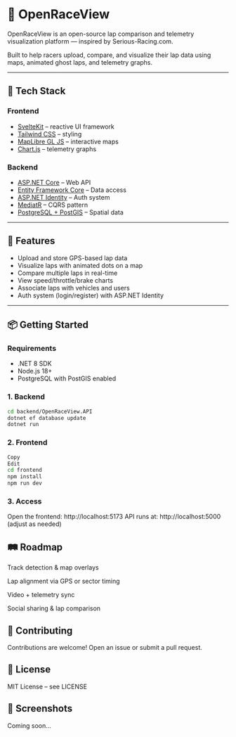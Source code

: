 # 🏁 OpenRaceView

OpenRaceView is an open-source lap comparison and telemetry visualization platform — inspired by Serious-Racing.com.

Built to help racers upload, compare, and visualize their lap data using maps, animated ghost laps, and telemetry graphs.

---

## 🔧 Tech Stack

### Frontend
- [SvelteKit](https://kit.svelte.dev/) – reactive UI framework
- [Tailwind CSS](https://tailwindcss.com/) – styling
- [MapLibre GL JS](https://maplibre.org/) – interactive maps
- [Chart.js](https://www.chartjs.org/) – telemetry graphs

### Backend
- [ASP.NET Core](https://dotnet.microsoft.com/) – Web API
- [Entity Framework Core](https://learn.microsoft.com/en-us/ef/core/) – Data access
- [ASP.NET Identity](https://learn.microsoft.com/en-us/aspnet/core/security/authentication/identity) – Auth system
- [MediatR](https://github.com/jbogard/MediatR) – CQRS pattern
- [PostgreSQL + PostGIS](https://postgis.net/) – Spatial data

---

## 🚀 Features

- Upload and store GPS-based lap data
- Visualize laps with animated dots on a map
- Compare multiple laps in real-time
- View speed/throttle/brake charts
- Associate laps with vehicles and users
- Auth system (login/register) with ASP.NET Identity

---

## 📦 Getting Started

### Requirements
- .NET 8 SDK
- Node.js 18+
- PostgreSQL with PostGIS enabled

### 1. Backend
```bash
cd backend/OpenRaceView.API
dotnet ef database update
dotnet run
````
### 2. Frontend
```bash
Copy
Edit
cd frontend
npm install
npm run dev
```

### 3. Access
Open the frontend: http://localhost:5173
API runs at: http://localhost:5000 (adjust as needed)

## 🛤️ Roadmap
 Track detection & map overlays

 Lap alignment via GPS or sector timing

 Video + telemetry sync

 Social sharing & lap comparison

## 🤝 Contributing
Contributions are welcome! Open an issue or submit a pull request.

## 📄 License
MIT License – see LICENSE

## 📸 Screenshots
Coming soon...
